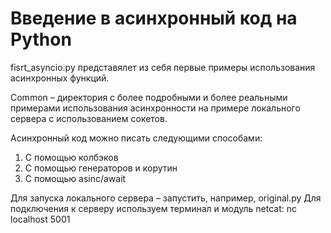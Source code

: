 # Введение в асинхронный код на Python

fisrt_asyncio.py представялет из себя первые примеры использования асинхронных функций.

Common – директория с более подробными и более реальными примерами использования асинхронности на примере локального сервера с использованием сокетов.

Асинхронный код можно писать следующими способами:

1. С помощью колбэков
2. С помощью генераторов и корутин
3. С помощью asinc/await

Для запуска локального сервера – запустить, например, original.py
Для подключения к серверу используем терминал и модуль netcat: nc localhost 5001

